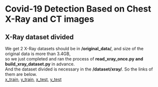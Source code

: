 # Covid-19 Detection Based on Chest X-Ray and CT images
## X-Ray dataset divided
We get 2 X-Ray datasets should be in **/original_data/**, and size of the original data is more than 3.4GB,  
so we just completed and ran the process of **read_xray_once.py and build_xray_dataset.py** in advance.  
And the dataset divided is necessary in the **/dataset/xray/**.  So the links of them are below.  
[x_train](https://drive.google.com/file/d/1Vn-Gj1SpOy8buk6fgsSSRp15Ex3JTcTc/view?usp=sharing), 
[y_train](https://drive.google.com/file/d/1FfeVowFy16CYUcTbscGgVwnicd_rl7r5/view?usp=sharing), 
[x_test](https://drive.google.com/file/d/1U92ZMNJUE_Al5rnp6V6gJlLDzyfEesjp/view?usp=sharing), 
[y_test](https://drive.google.com/file/d/13dfXk6oPA017EYRpw5spJ9D635dSlyOU/view?usp=sharing)
